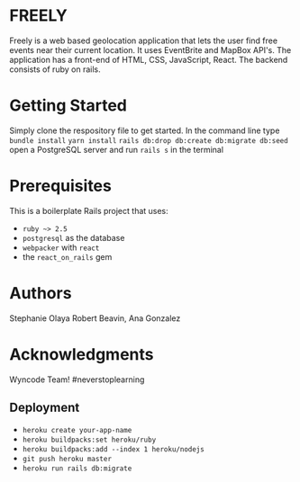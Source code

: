 # FREELY
Freely is a web based geolocation application that lets the user find free events near their current location. It uses EventBrite and MapBox API's. The application has a front-end of HTML, CSS, JavaScript, React. The backend consists of ruby on rails.

# Getting Started
Simply clone the respository file to get started. In the command line type 
`bundle install`
`yarn install`
`rails db:drop db:create db:migrate db:seed`
 open a PostgreSQL server and 
 run `rails s` in the terminal


# Prerequisites

This is a boilerplate Rails project that uses:

* `ruby ~> 2.5`
* `postgresql` as the database
* `webpacker` with `react`
* the `react_on_rails` gem

# Authors
Stephanie Olaya 
Robert Beavin, 
Ana Gonzalez

# Acknowledgments
Wyncode Team! 
#neverstoplearning


## Deployment

* `heroku create your-app-name`
* `heroku buildpacks:set heroku/ruby`
* `heroku buildpacks:add --index 1 heroku/nodejs`
* `git push heroku master`
* `heroku run rails db:migrate`
